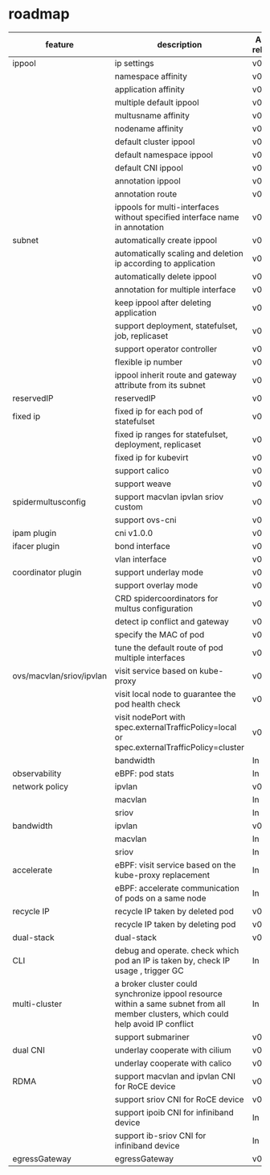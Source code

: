 # roadmap

| feature                  | description                                                                                                                          | Alpha release | Beta release | GA release |
|--------------------------|--------------------------------------------------------------------------------------------------------------------------------------|---------------|--------------|------------|
| ippool                   | ip settings                                                                                                                          | v0.2.0        | v0.4.0       | v0.6.0     |
|                          | namespace affinity                                                                                                                   | v0.4.0        | v0.6.0       |            |
|                          | application affinity                                                                                                                 | v0.4.0        | v0.6.0       |            |
|                          | multiple default ippool                                                                                                              | v0.6.0        |              |            |
|                          | multusname affinity                                                                                                                  | v0.6.0        |              |            |
|                          | nodename affinity                                                                                                                    | v0.6.0        | v0.6.0       |
|                          | default cluster ippool                                                                                                               | v0.2.0        | v0.4.0       | v0.6.0     |
|                          | default namespace ippool                                                                                                             | v0.4.0        | v0.5.0       |            |
|                          | default CNI ippool                                                                                                                   | v0.4.0        | v0.4.0       |            |
|                          | annotation ippool                                                                                                                    | v0.2.0        | v0.5.0       |            |
|                          | annotation route                                                                                                                     | v0.2.0        | v0.5.0       |            |
|                          | ippools for multi-interfaces without specified interface name  in annotation                                                         | v0.9.0        |              |            |
| subnet                   | automatically create ippool                                                                                                          | v0.4.0        |              |            |
|                          | automatically scaling and deletion ip according to application                                                                       | v0.4.0        |              |            |
|                          | automatically delete ippool                                                                                                          | v0.5.0        |              |            |
|                          | annotation for multiple interface                                                                                                    | v0.4.0        |              |            |
|                          | keep ippool after deleting application                                                                                               | v0.5.0        |              |            |
|                          | support deployment, statefulset, job, replicaset                                                                                     | v0.4.0        |              |            |
|                          | support operator controller                                                                                                          | v0.4.0        |              |            |
|                          | flexible ip number                                                                                                                   | v0.5.0        |              |            |
|                          | ippool inherit route and gateway attribute from its subnet                                                                           | v0.6.0        |              |            |
| reservedIP               | reservedIP                                                                                                                           | v0.4.0        | v0.6.0       |            |
| fixed ip                 | fixed ip for each pod of statefulset                                                                                                 | v0.5.0        |              |            |
|                          | fixed ip ranges for statefulset, deployment, replicaset                                                                              | v0.4.0        | v0.6.0       |            |
|                          | fixed ip for kubevirt                                                                                                                | v0.8.0        |              |            |
|                          | support calico                                                                                                                       | v0.5.0        | v0.6.0       |            |
|                          | support weave                                                                                                                        | v0.5.0        | v0.6.0       |            |
| spidermultusconfig       | support macvlan ipvlan sriov custom                                                                                                  | v0.6.0        | v0.7.0       |            |        
|                          | support ovs-cni                                                                                                                      | v0.7.0        |              |            |
| ipam plugin              | cni v1.0.0                                                                                                                           | v0.4.0        | v0.5.0       |            |
| ifacer plugin            | bond interface                                                                                                                       | v0.6.0        | v0.8.0       |            |
|                          | vlan interface                                                                                                                       | v0.6.0        | v0.8.0       |            |
| coordinator plugin       | support underlay mode                                                                                                                | v0.6.0        | v0.7.0       |            |
|                          | support overlay mode                                                                                                                 | v0.6.0        | v0.8.0       |            |
|                          | CRD spidercoordinators for multus configuration                                                                                      | v0.6.0        | v0.8.0       |            |
|                          | detect ip conflict and gateway                                                                                                       | v0.6.0        | v0.6.0       |            |
|                          | specify the MAC of pod                                                                                                               | v0.6.0        | v0.8.0       |           |
|                          | tune the default route of pod multiple interfaces                                                                                    | v0.6.0        | v0.8.0       |            |
| ovs/macvlan/sriov/ipvlan | visit service based on kube-proxy                                                                                                    | v0.6.0        | v0.7.0       |            |
|                          | visit local node to guarantee the pod health check                                                                                   | v0.6.0        | v0.7.0       |            |
|                          | visit nodePort with spec.externalTrafficPolicy=local or spec.externalTrafficPolicy=cluster                                           | v0.6.0        |              |            |
|                          | bandwidth                                                                                                                            | In plan       |              |            |
| observability            | eBPF: pod stats                                                                                                                      | In plan       |              |            |
| network policy           | ipvlan                                                                                                                               | v0.8.0        |              |            |
|                          | macvlan                                                                                                                              | In plan       |              |            |
|                          | sriov                                                                                                                                | In plan       |              |            |
| bandwidth                | ipvlan                                                                                                                               | v0.8.0        |              |            |
|                          | macvlan                                                                                                                              | In plan       |              |            |
|                          | sriov                                                                                                                                | In plan       |              |            |
| accelerate               | eBPF: visit service based on the kube-proxy replacement                                                                              | In plan       |              |            |
|                          | eBPF: accelerate communication of pods on a same node                                                                                | In plan       |              |            |
| recycle IP               | recycle IP taken by deleted pod                                                                                                      | v0.4.0        | v0.6.0       |            |
|                          | recycle IP taken by deleting pod                                                                                                     | v0.4.0        | v0.6.0       |            |
| dual-stack               | dual-stack                                                                                                                           | v0.2.0        | v0.4.0       |            |
| CLI                      | debug and operate. check which pod an IP is taken by, check IP usage , trigger GC                                                    | In plan       |              |            |
| multi-cluster            | a broker cluster could synchronize ippool resource within a same subnet from all member clusters, which could help avoid IP conflict | In plan       |              |            |
|                          | support submariner                                                                                                                   | v0.8.0        |              |            |
| dual CNI                 | underlay cooperate with cilium                                                                                                       | v0.7.0        |              |            |
|                          | underlay cooperate with calico                                                                                                       | v0.7.0        |              |            |
| RDMA                     | support macvlan and ipvlan CNI for RoCE device                                                                                       | v0.8.0        |              |            |
|                          | support sriov CNI for RoCE device                                                                                                    | v0.8.0        |              |            |
|                          | support ipoib CNI for infiniband device                                                                                              | In plan       |              |            |
|                          | support ib-sriov CNI for infiniband device                                                                                           | In plan       |              |            |
| egressGateway            | egressGateway                                                                                                                        | v0.8.0        |              |            |

